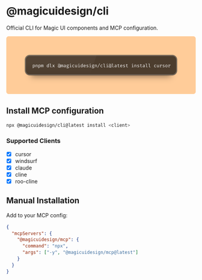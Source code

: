# @magicuidesign/cli

Official CLI for Magic UI components and MCP configuration.

<div align="center">
  <img src="https://github.com/magicuidesign/cli/blob/main/public/cli.png" alt="CLI" />
</div>

## Install MCP configuration

```bash
npx @magicuidesign/cli@latest install <client>
```

### Supported Clients

- [x] cursor
- [x] windsurf
- [x] claude
- [x] cline
- [x] roo-cline

## Manual Installation

Add to your MCP config:

```json
{
  "mcpServers": {
    "@magicuidesign/mcp": {
      "command": "npx",
      "args": ["-y", "@magicuidesign/mcp@latest"]
    }
  }
}
```
